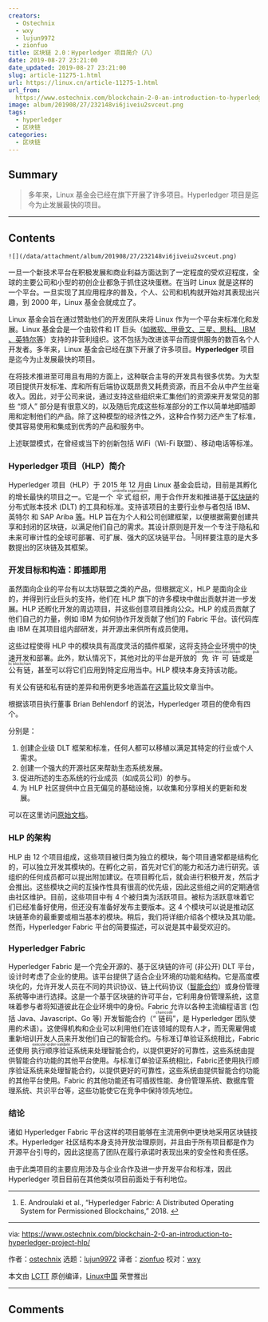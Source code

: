 ```yaml
---
creators:
  - Ostechnix
  - wxy
  - lujun9972
  - zionfuo
title: 区块链 2.0：Hyperledger 项目简介（八）
date: 2019-08-27 23:21:00
date_updated: 2019-08-27 23:21:00
slug: article-11275-1.html
url: https://linux.cn/article-11275-1.html
url_from: 
  https://www.ostechnix.com/blockchain-2-0-an-introduction-to-hyperledger-project-hlp/
image: album/201908/27/232148vi6jiveiu2svceut.png
tags:
  - hyperledger
  - 区块链
categories:
  - 区块链
---
```


## Summary

> 多年来，Linux 基金会已经在旗下开展了许多项目。Hyperledger 项目是迄今为止发展最快的项目。

***

<!-- more -->

## Contents

`![](/data/attachment/album/201908/27/232148vi6jiveiu2svceut.png)`

一旦一个新技术平台在积极发展和商业利益方面达到了一定程度的受欢迎程度，全球的主要公司和小型的初创企业都急于抓住这块蛋糕。在当时 Linux 就是这样的一个平台。一旦实现了其应用程序的普及，个人、公司和机构就开始对其表现出兴趣，到 2000 年，Linux 基金会就成立了。

Linux 基金会旨在通过赞助他们的开发团队来将 Linux 作为一个平台来标准化和发展。Linux 基金会是一个由软件和 IT 巨头（[如微软、甲骨文、三星、思科、 IBM 、英特尔等](https://www.theinquirer.net/inquirer/news/2182438/samsung-takes-seat-intel-ibm-linux-foundation)）支持的非营利组织。这不包括为改进该平台而提供服务的数百名个人开发者。多年来，Linux 基金会已经在旗下开展了许多项目。**Hyperledger** 项目是迄今为止发展最快的项目。

在将技术推进至可用且有用的方面上，这种联合主导的开发具有很多优势。为大型项目提供开发标准、库和所有后端协议既昂贵又耗费资源，而且不会从中产生丝毫收入。因此，对于公司来说，通过支持这些组织来汇集他们的资源来开发常见的那些 “烦人” 部分是有很意义的，以及随后完成这些标准部分的工作以简单地即插即用和定制他们的产品。除了这种模型的经济性之外，这种合作努力还产生了标准，使其容易使用和集成到优秀的产品和服务中。

上述联盟模式，在曾经或当下的创新包括 WiFi（Wi-Fi 联盟）、移动电话等标准。

### Hyperledger 项目（HLP）简介

Hyperledger 项目（HLP）于 2015 年 12 月由 Linux 基金会启动，目前是其孵化的增长最快的项目之一。它是一个<ruby> 伞式组织 <rt>  umbrella organization </rt></ruby>，用于合作开发和推进基于[区块链](https://linux.cn/article-10650-1.html)的分布式账本技术 (DLT) 的工具和标准。支持该项目的主要行业参与者包括 IBM、英特尔 和 SAP Ariba [等](https://www.hyperledger.org/members)。HLP 旨在为个人和公司创建框架，以便根据需要创建共享和封闭的区块链，以满足他们自己的需求。其设计原则是开发一个专注于隐私和未来可审计性的全球可部署、可扩展、强大的区块链平台。<sup id="fnref1"> <a href="#fn1" rel="footnote">  1 </a></sup> 同样要注意的是大多数提出的区块链及其框架。

### 开发目标和构造：即插即用

虽然面向企业的平台有以太坊联盟之类的产品，但根据定义，HLP 是面向企业的，并得到行业巨头的支持，他们在 HLP 旗下的许多模块中做出贡献并进一步发展。HLP 还孵化开发的周边项目，并这些创意项目推向公众。HLP 的成员贡献了他们自己的力量，例如 IBM 为如何协作开发贡献了他们的 Fabric 平台。该代码库由 IBM 在其项目组内部研发，并开源出来供所有成员使用。

这些过程使得 HLP 中的模块具有高度灵活的插件框架，这将支持企业环境中的快速开发和部署。此外，默认情况下，其他对比的平台是开放的<ruby> 免许可链 <rt>  permission-less blockchain </rt></ruby>或是<ruby> 公有链 <rt>  public blockchain </rt></ruby>，甚至可以将它们应用到特定应用当中。HLP 模块本身支持该功能。

有关公有链和私有链的差异和用例更多地涵盖在[这篇](https://linux.cn/article-11080-1.html)比较文章当中。

根据该项目执行董事 Brian Behlendorf 的说法，Hyperledger 项目的使命有四个。

分别是：

1. 创建企业级 DLT 框架和标准，任何人都可以移植以满足其特定的行业或个人需求。
2. 创建一个强大的开源社区来帮助生态系统发展。
3. 促进所述的生态系统的行业成员（如成员公司）的参与。
4. 为 HLP 社区提供中立且无偏见的基础设施，以收集和分享相关的更新和发展。

可以在这里访问[原始文档](http://www.hitachi.com/rev/archive/2017/r2017_01/expert/index.html)。

### HLP 的架构

HLP 由 12 个项目组成，这些项目被归类为独立的模块，每个项目通常都是结构化的，可以独立开发其模块的。在孵化之前，首先对它们的能力和活力进行研究。该组织的任何成员都可以提出附加建议。在项目孵化后，就会进行积极开发，然后才会推出。这些模块之间的互操作性具有很高的优先级，因此这些组之间的定期通信由社区维护。目前，这些项目中有 4 个被归类为活跃项目。被标为活跃意味着它们已经准备好使用，但还没有准备好发布主要版本。这 4 个模块可以说是推动区块链革命的最重要或相当基本的模块。稍后，我们将详细介绍各个模块及其功能。然而，Hyperledger Fabric 平台的简要描述，可以说是其中最受欢迎的。

### Hyperledger Fabric

Hyperledger Fabric 是一个完全开源的、基于区块链的许可 (非公开) DLT 平台，设计时考虑了企业的使用。该平台提供了适合企业环境的功能和结构。它是高度模块化的，允许开发人员在不同的共识协议、链上代码协议（[智能合约](https://linux.cn/article-10956-1.html)）或身份管理系统等中进行选择。这是一个基于区块链的许可平台，它利用身份管理系统，这意味着参与者将知道彼此在企业环境中的身份。Fabric 允许以各种主流编程语言 (包括 Java、Javascript、Go 等) 开发智能合约（“<ruby> 链码 <rt>  chaincode </rt></ruby>”，是 Hyperledger 团队使用的术语）。这使得机构和企业可以利用他们在该领域的现有人才，而无需雇佣或重新培训开发人员来开发他们自己的智能合约。与标准订单验证系统相比，Fabric 还使用<ruby> 执行顺序验证 <rt>  execute-order-validate </rt></ruby>系统来处理智能合约，以提供更好的可靠性，这些系统由提供智能合约功能的其他平台使用。与标准订单验证系统相比，Fabric还使用执行顺序验证系统来处理智能合约，以提供更好的可靠性，这些系统由提供智能合约功能的其他平台使用。Fabric 的其他功能还有可插拔性能、身份管理系统、数据库管理系统、共识平台等，这些功能使它在竞争中保持领先地位。

### 结论

诸如 Hyperledger Fabric 平台这样的项目能够在主流用例中更快地采用区块链技术。Hyperledger 社区结构本身支持开放治理原则，并且由于所有项目都是作为开源平台引导的，因此这提高了团队在履行承诺时表现出来的安全性和责任感。

由于此类项目的主要应用涉及与企业合作及进一步开发平台和标准，因此 Hyperledger 项目目前在其他类似项目前面处于有利地位。

---

1. E. Androulaki et al., “Hyperledger Fabric: A Distributed Operating System for Permissioned Blockchains,” 2018. [↩](#fnref1)

---

via: <https://www.ostechnix.com/blockchain-2-0-an-introduction-to-hyperledger-project-hlp/>

作者：[ostechnix](https://www.ostechnix.com/author/editor/) 选题：[lujun9972](https://github.com/lujun9972) 译者：[zionfuo](https://github.com/zionfuo) 校对：[wxy](https://github.com/wxy)

本文由 [LCTT](https://github.com/LCTT/TranslateProject) 原创编译，[Linux中国](https://linux.cn/) 荣誉推出

***

## Comments
